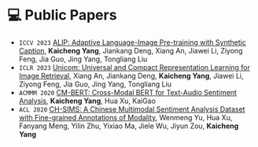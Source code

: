 
# 💻 Public Papers

- ``ICCV 2023`` [ALIP: Adaptive Language-Image Pre-training with Synthetic Caption](https://arxiv.org/abs/2308.08428), **Kaicheng Yang**, Jiankang Deng, Xiang An, Jiawei Li, Ziyong Feng, Jia Guo, Jing Yang, Tongliang Liu
- ``ICLR 2023`` [Unicom: Universal and Compact Representation Learning for Image Retrieval](https://arxiv.org/abs/2304.05884), Xiang An, Jiankang Deng, **Kaicheng Yang**, Jiawei Li, Ziyong Feng, Jia Guo, Jing Yang, Tongliang Liu
- ``ACMMM 2020`` [CM-BERT: Cross-Modal BERT for Text-Audio Sentiment Analysis](https://dl.acm.org/doi/10.1145/3394171.3413690), **Kaicheng Yang**, Hua Xu, KaiGao
- ``ACL 2020`` [CH-SIMS: A Chinese Multimodal Sentiment Analysis Dataset with Fine-grained Annotations of Modality](https://aclanthology.org/2020.acl-main.343.pdf), Wenmeng Yu, Hua Xu, Fanyang Meng, Yilin Zhu, Yixiao Ma, Jiele Wu, Jiyun Zou, **Kaicheng Yang**
